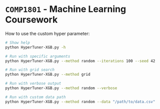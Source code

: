 # `COMP1801` - Machine Learning Coursework

How to use the custom hyper parameter:

```bash
# Show help
python HyperTuner-XGB.py -h

# Run with specific arguments
python HyperTuner-XGB.py --method random --iterations 100 --seed 42

# Run with grid search
python HyperTuner-XGB.py --method grid

# Run with verbose output
python HyperTuner-XGB.py --method random --verbose

# Run with custom data path
python HyperTuner-XGB.py --method random --data "/path/to/data.csv"
```
